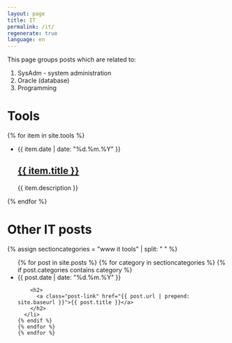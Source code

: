 ```yaml
---
layout: page
title: IT
permalink: /it/
regenerate: true
language: en
---
```

This page groups posts which are related to:

1. SysAdm - system administration
2. Oracle (database)
3. Programming

# Tools

{% for item in site.tools %}
<ul class="post-list">
  <li>
    <span class="post-meta">{{ item.date | date: "%d.%m.%Y" }}</span>
    <h2>
       <a class="post-link" href="{{ item.url | prepend: site.baseurl }}">{{ item.title }}</a>
    </h2> {{ item.description }}
  </li>
</ul>
{% endfor %}


# Other IT posts

{% assign sectioncategories = "www it tools" | split: " " %}
  <ul class="post-list">
    {% for post in site.posts %}
    {% for category in sectioncategories %}
    {% if post.categories contains category %}
      <li>
        <span class="post-meta">{{ post.date | date: "%d.%m.%Y" }}</span>

        <h2>
          <a class="post-link" href="{{ post.url | prepend: site.baseurl }}">{{ post.title }}</a>
        </h2>
      </li>
    {% endif %}
    {% endfor %} 
    {% endfor %}
  </ul>
